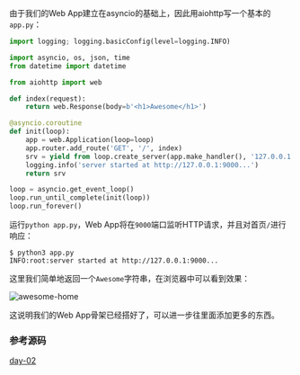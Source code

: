 由于我们的Web App建立在asyncio的基础上，因此用aiohttp写一个基本的`app.py`：

```python
import logging; logging.basicConfig(level=logging.INFO)

import asyncio, os, json, time
from datetime import datetime

from aiohttp import web

def index(request):
    return web.Response(body=b'<h1>Awesome</h1>')

@asyncio.coroutine
def init(loop):
    app = web.Application(loop=loop)
    app.router.add_route('GET', '/', index)
    srv = yield from loop.create_server(app.make_handler(), '127.0.0.1', 9000)
    logging.info('server started at http://127.0.0.1:9000...')
    return srv

loop = asyncio.get_event_loop()
loop.run_until_complete(init(loop))
loop.run_forever()
```

运行`python app.py`，Web App将在`9000`端口监听HTTP请求，并且对首页`/`进行响应：

```
$ python3 app.py
INFO:root:server started at http://127.0.0.1:9000...
```

这里我们简单地返回一个`Awesome`字符串，在浏览器中可以看到效果：

![awesome-home](http://www.liaoxuefeng.com/files/attachments/0014327731340820dbf437504bb4436a96036b490048551000/l)

这说明我们的Web App骨架已经搭好了，可以进一步往里面添加更多的东西。

### 参考源码

[day-02](https://github.com/michaelliao/awesome-python3-webapp/tree/day-02)
